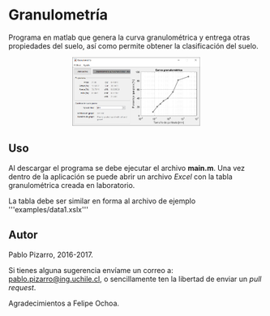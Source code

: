 # Granulometría
Programa en matlab que genera la curva granulométrica y entrega otras propiedades del suelo, así como permite obtener la clasificación del suelo.

<p align="center">
<img src="https://raw.githubusercontent.com/ppizarror/ppizarror.github.io/master/resources/images/granulometria/captura1.PNG" width="50%px" height="50%px">
</p>

## Uso

Al descargar el programa se debe ejecutar el archivo **main.m**. Una vez dentro de la aplicación se puede abrir un archivo *Excel* con la tabla granulométrica creada en laboratorio.

La tabla debe ser similar en forma al archivo de ejemplo '''examples/data1.xslx'''

## Autor
Pablo Pizarro, 2016-2017.

Si tienes alguna sugerencia envíame un correo a: [pablo.pizarro@ing.uchile.cl](mailto:pablo.pizarro@ing.uchile.cl), o sencillamente ten la libertad de enviar un _pull request_.

Agradecimientos a Felipe Ochoa.
